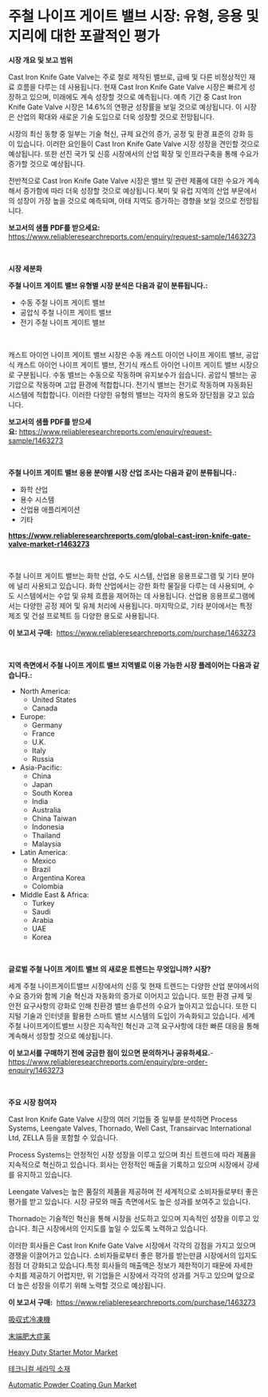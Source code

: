 <p><h1>주철 나이프 게이트 밸브 시장: 유형, 응용 및 지리에 대한 포괄적인 평가</h1></p><p><strong>시장 개요 및 보고 범위</strong></p>
<p><p>Cast Iron Knife Gate Valve는 주로 철로 제작된 밸브로, 급배 및 다른 비정상적인 재료 흐름을 다루는 데 사용됩니다. 현재 Cast Iron Knife Gate Valve 시장은 빠르게 성장하고 있으며, 미래에도 계속 성장할 것으로 예측됩니다. 예측 기간 중 Cast Iron Knife Gate Valve 시장은 14.6%의 연평균 성장률을 보일 것으로 예상됩니다. 이 시장은 산업의 확대와 새로운 기술 도입으로 더욱 성장할 것으로 전망됩니다.</p><p>시장의 최신 동향 중 일부는 기술 혁신, 규제 요건의 증가, 공정 및 환경 표준의 강화 등이 있습니다. 이러한 요인들이 Cast Iron Knife Gate Valve 시장 성장을 견인할 것으로 예상됩니다. 또한 선진 국가 및 신흥 시장에서의 산업 확장 및 인프라구축을 통해 수요가 증가할 것으로 예상됩니다.</p><p>전반적으로 Cast Iron Knife Gate Valve 시장은 밸브 및 관련 제품에 대한 수요가 계속해서 증가함에 따라 더욱 성장할 것으로 예상됩니다.북미 및 유럽 지역의 산업 부문에서의 성장이 가장 높을 것으로 예측되며, 아태 지역도 증가하는 경향을 보일 것으로 전망됩니다.</p></p>
<p><strong>보고서의 샘플 PDF를 받으세요:</strong> <a href="https://www.reliableresearchreports.com/enquiry/request-sample/1463273">https://www.reliableresearchreports.com/enquiry/request-sample/1463273</a></p>
<p>&nbsp;</p>
<p><strong>시장 세분화</strong></p>
<p><strong>주철 나이프 게이트 밸브 유형별 시장 분석은 다음과 같이 분류됩니다.:</strong></p>
<p><ul><li>수동 주철 나이프 게이트 밸브</li><li>공압식 주철 나이프 게이트 밸브</li><li>전기 주철 나이프 게이트 밸브</li></ul></p>
<p>&nbsp;</p>
<p><p>캐스트 아이언 나이프 게이트 밸브 시장은 수동 캐스트 아이언 나이프 게이트 밸브, 공압식 캐스트 아이언 나이프 게이트 밸브, 전기식 캐스트 아이언 나이프 게이트 밸브 시장으로 구분됩니다. 수동 밸브는 수동으로 작동하며 유지보수가 쉽습니다. 공압식 밸브는 공기압으로 작동하며 고압 환경에 적합합니다. 전기식 밸브는 전기로 작동하며 자동화된 시스템에 적합합니다. 이러한 다양한 유형의 밸브는 각자의 용도와 장단점을 갖고 있습니다.</p></p>
<p><strong>보고서의 샘플 PDF를 받으세요:</strong>&nbsp;<a href="https://www.reliableresearchreports.com/enquiry/request-sample/1463273">https://www.reliableresearchreports.com/enquiry/request-sample/1463273</a></p>
<p>&nbsp;</p>
<p><strong> 주철 나이프 게이트 밸브 응용 분야별 시장 산업 조사는 다음과 같이 분류됩니다.:</strong></p>
<p><ul><li>화학 산업</li><li>용수 시스템</li><li>산업용 애플리케이션</li><li>기타</li></ul></p>
<p><strong><a href="https://www.reliableresearchreports.com/global-cast-iron-knife-gate-valve-market-r1463273">https://www.reliableresearchreports.com/global-cast-iron-knife-gate-valve-market-r1463273</a></strong></p>
<p>&nbsp;</p>
<p><p>주철 나이프 게이트 밸브는 화학 산업, 수도 시스템, 산업용 응용프로그램 및 기타 분야에 널리 사용되고 있습니다. 화학 산업에서는 강한 화학 물질을 다루는 데 사용되며, 수도 시스템에서는 수압 및 유체 흐름을 제어하는 데 사용됩니다. 산업용 응용프로그램에서는 다양한 공정 제어 및 유체 처리에 사용됩니다. 마지막으로, 기타 분야에서는 특정 제조 및 건설 프로젝트 등 다양한 용도로 사용됩니다.</p></p>
<p><strong>이 보고서 구매:</strong>&nbsp; <a href="https://www.reliableresearchreports.com/purchase/1463273">https://www.reliableresearchreports.com/purchase/1463273</a></p>
<p>&nbsp;</p>
<p><strong>지역 측면에서 주철 나이프 게이트 밸브 지역별로 이용 가능한 시장 플레이어는 다음과 같습니다.:</strong></p>
<p><ul>
    <li>
        North America:
        <ul>
            <li>United States</li>
            <li>Canada</li>
        </ul>
    </li>
    <li>
        Europe:
        <ul>
            <li>Germany</li>
            <li>France</li>
            <li>U.K.</li>
            <li>Italy</li>
            <li>Russia</li>
        </ul>
    </li>
    <li>
        Asia-Pacific:
        <ul>
            <li>China</li>
            <li>Japan</li>
            <li>South Korea</li>
            <li>India</li>
            <li>Australia</li>
            <li>China Taiwan</li>
            <li>Indonesia</li>
            <li>Thailand</li>
            <li>Malaysia</li>
        </ul>
    </li>
    <li>
        Latin America:
        <ul>
            <li>Mexico</li>
            <li>Brazil</li>
            <li>Argentina Korea</li>
            <li>Colombia</li>
        </ul>
    </li>
    <li>
        Middle East & Africa:
        <ul>
            <li>Turkey</li>
            <li>Saudi</li>
            <li>Arabia</li>
            <li>UAE</li>
            <li>Korea</li>
        </ul>
    </li>
    </ul></p>
<p>&nbsp;</p>
<p><strong>글로벌 주철 나이프 게이트 밸브 의 새로운 트렌드는 무엇입니까? 시장?</strong></p>
<p><p>세계 주철 나이프게이트밸브 시장에서의 신흥 및 현재 트렌드는 다양한 산업 분야에서의 수요 증가와 함께 기술 혁신과 자동화의 증가로 이어지고 있습니다. 또한 환경 규제 및 안전 요구사항의 강화로 인해 친환경 밸브 솔루션의 수요가 높아지고 있습니다. 또한 디지털 기술과 인터넷을 활용한 스마트 밸브 시스템의 도입이 가속화되고 있습니다. 세계 주철 나이프게이트밸브 시장은 지속적인 혁신과 고객 요구사항에 대한 빠른 대응을 통해 계속해서 성장할 것으로 예상됩니다.</p></p>
<p><strong>이 보고서를 구매하기 전에 궁금한 점이 있으면 문의하거나 공유하세요.</strong>- <a href="https://www.reliableresearchreports.com/enquiry/pre-order-enquiry/1463273">https://www.reliableresearchreports.com/enquiry/pre-order-enquiry/1463273</a></p>
<p>&nbsp;</p>
<p><strong>주요 시장 참여자</strong></p>
<p><p>Cast Iron Knife Gate Valve 시장의 여러 기업들 중 일부를 분석하면 Process Systems, Leengate Valves, Thornado, Well Cast, Transairvac International Ltd, ZELLA 등을 포함할 수 있습니다.</p><p>Process Systems는 안정적인 시장 성장을 이루고 있으며 최신 트렌드에 따라 제품을 지속적으로 혁신하고 있습니다. 회사는 안정적인 매출을 기록하고 있으며 시장에서 강세를 유지하고 있습니다.</p><p>Leengate Valves는 높은 품질의 제품을 제공하며 전 세계적으로 소비자들로부터 좋은 평가를 받고 있습니다. 시장 규모와 매출 측면에서도 높은 성과를 보여주고 있습니다.</p><p>Thornado는 기술적인 혁신을 통해 시장을 선도하고 있으며 지속적인 성장을 이루고 있습니다. 최근 시장에서의 인지도를 높일 수 있도록 노력하고 있습니다.</p><p>이러한 회사들은 Cast Iron Knife Gate Valve 시장에서 각각의 강점을 가지고 있으며 경쟁을 이끌어가고 있습니다. 소비자들로부터 좋은 평가를 받는만큼 시장에서의 입지도 점점 더 강화되고 있습니다.특정 회사들의 매출액은 정보가 제한적이기 때문에 자세한 수치를 제공하기 어렵지만, 위 기업들은 시장에서 각각의 성과를 거두고 있으며 앞으로 더 높은 성장을 이루기 위해 노력할 것으로 예상됩니다.</p></p>
<p><strong>이 보고서 구매:</strong>&nbsp;&nbsp;<a href="https://www.reliableresearchreports.com/purchase/1463273">https://www.reliableresearchreports.com/purchase/1463273</a></p>
<p><p><a href="https://medium.com/@nic.neale/%E5%90%B8%E5%8F%8E%E5%BC%8F%E5%86%B7%E5%8D%B4%E6%A9%9F%E5%B8%82%E5%A0%B4-%E3%82%BF%E3%82%A4%E3%83%97-%E7%94%A8%E9%80%94-%E5%9C%B0%E7%90%86%E3%81%AB%E3%82%88%E3%82%8B%E5%8C%85%E6%8B%AC%E7%9A%84%E8%A9%95%E4%BE%A1-53c62f0ab598">吸収式冷凍機</a></p><p><a href="https://medium.com/@santosuigrtley997836/%E3%82%A2%E3%82%AF%E3%83%AD%E3%83%A1%E3%82%AC%E3%83%AA%E8%96%AC%E5%B8%82%E5%A0%B4%E8%A6%8F%E6%A8%A1-%E5%B8%82%E5%A0%B4%E5%8B%95%E5%90%91%E3%81%A8%E5%B8%82%E5%A0%B4%E4%BA%88%E6%B8%AC-2024%E5%B9%B4%E3%81%8B%E3%82%892031%E5%B9%B4%E3%81%BE%E3%81%A7-1df880f2e4f8">末端肥大症薬</a></p><p><a href="https://github.com/sonuprakash1/Market-Research-Report-List-2/blob/main/heavy-duty-starter-motor-market.md">Heavy Duty Starter Motor Market</a></p><p><a href="https://medium.com/@leigh.tymms/%EA%B8%B0%EC%88%A0%EC%9A%A9-%EC%84%B8%EB%9D%BC%EB%AF%B9-%EC%86%8C%EC%9E%AC-%EC%8B%9C%EC%9E%A5-%EC%A7%80%ED%91%9C-%ED%95%B4%EC%84%9D-%EC%8B%9C%EC%9E%A5-%EC%A0%90%EC%9C%A0%EC%9C%A8-%ED%8A%B8%EB%A0%8C%EB%93%9C-%EB%B0%8F-%EC%84%B1%EC%9E%A5-%ED%8C%A8%ED%84%B4-eb6aeacada2b">테크니컬 세라믹 소재</a></p><p><a href="https://github.com/jhcraigie/Market-Research-Report-List-3/blob/main/automatic-powder-coating-gun-market.md">Automatic Powder Coating Gun Market</a></p></p>